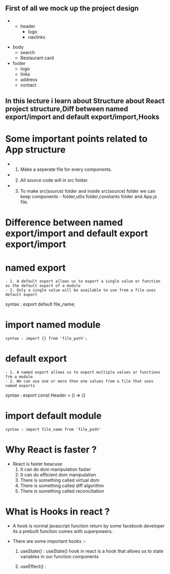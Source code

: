 ## First of all we mock up the project design 
* - header
    - logo
    - navlinks
 - body
   - search
   - Restaurant card
 - footer
   - logo
   - links
   - address
   - contact


## In this lecture i learn about  Structure about React project structure,Diff between named export/import and default export/import,Hooks

# Some important points related to App structure
  - 1. Make a seperate file for every components.
  - 2. All source code will in src folder.
  - 3. To make src(source) folder and inside src(source) folder we can keep components - folder,utlis folder,constants folder and App.js file.

# Difference between named export/import and default export export/import
  # named export
    - 1. A default export allows us to export a single value or function as the default export of a module
    - 2. Only a single value will be available to use from a file uses default export
  syntax : export default file_name;

   # import named module
    syntax : import {} from 'file_path';

  # default export
    - 1. A named export allows us to export multiple values or functions frm a module
    - 2. We can use one or more then one values from a file that uses named exports
  syntax : export const Header = () => {}

  # import default module 
    syntax : import file_name from 'file_path' 


# Why React is faster ?
  - React is faster beacuse 
    1. It can do dom manipulation faster
    2. It can do efficient dom manipulation
    3. There is something called virtual dom
    4. There is something called diff algorithm
    5. There is something called reconciliation


# What is Hooks in react ?
  - A hook is normal javascript function return by some facebook developer its a prebuilt function comes with superpowers.

  - There are some important hooks :- 

    1. useState() : useState() hook in react is a hook that allows us to state variables in our function components

    2. useEffect() : 


